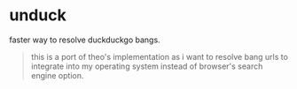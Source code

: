 unduck
======

faster way to resolve duckduckgo bangs.

> this is a port of theo's implementation as i want to resolve bang urls to
> integrate into my operating system instead of browser's search engine option.

